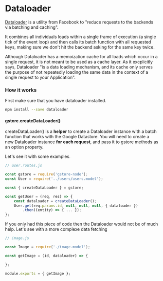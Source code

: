 # Dataloader

[Dataloader](https://github.com/facebook/dataloader) is a utility from Facebook to "reduce requests to the backends via batching and caching".

It combines all individuals loads within a single frame of execution (a single tick of the event loop) and then calls its batch function with all requested keys, making sure we don't hit the backend asking for the same key twice.

Although Dataloader has a memoization cache for all loads which occur in a single request, it is not meant to be used as a cache layer. As it excplicitly says, Dataloader "is a data loading mechanism, and its cache only serves the purpose of not repeatedly loading the same data in the context of a single request to your Application".

### How it works

First make sure that you have dataloader installed.

```sh
npm install --save dataloader
```

#### gstore.createDataLoader()

createDataLoader() is a **helper** to create a Dataloader instance with a batch function that works with the Google Datastore.
You will need to create a new Dataloader instance **for each request**, and pass it to gstore methods as an option property. 

Let's see it with some examples.

```js
// user.routes.js

const gstore = require('gstore-node');
const User = require('../users/users.model');

const { createDataLoader } = gstore;

const getUser = (req, res) => {
    const dataloader = createDataLoader();
    User.get(req.params.id, null, null, null, { dataloader })
        .then((entity) => { ... });
};

```

If you only had this piece of code then the Dataloader would not be of much help. Let's see with a more complexe data fetching

```js
// image.js

const Image = require('./image.model');

const getImage = (id, dataloader) => {

};

module.exports = { getImage };

```